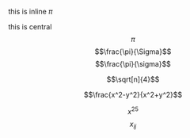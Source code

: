 this is inline $\pi$

this is central $$\pi$$
$$\frac{\pi}{\Sigma}$$
$$\frac{\pi}{\sigma}$$


$$\sqrt[n]{4}$$

$$\frac{x^2-y^2}{x^2+y^2}$$

$$x^{25}$$
$$x_{ij}$$


